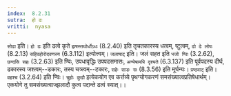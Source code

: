 ```yaml
---
index:  8.2.31
sutra:  हो ढः
vritti:  nyasa
---
```


`सोढा` इति। `हो ढः` इति ढत्वे कृते `झषस्तथोर्धोऽधः` (8.2.40) इति तृचतकारस्य धत्वम्, ष्टुत्वम्, `ढो ढे लोपः` (8.2.13) `सहिवहोरोदवणस्य` (6.3.112) इत्योत्त्वम्। `जलाषाट्` इति। जलं सहत इति `भजो ण्विः` (3.2.62), `छन्दसि सहः` (3.2.63) इति ण्विः, उपधावृद्धिः उपपदसमासः, `अन्येषामपि दृश्यते` (6.3.137) इति पूर्वपदस्य दीर्घ, ढकारस्य जश्त्वम्--डकारः, तस्य चत्र्त्वम्--टकारः, `सहेः साडः सः` (8.3.56) इति मूर्घन्यः। `प्रष्ठवाट्` इति। `वहश्च` (3.2.64) इति ण्विः।
`चुहोः कुढौ` इत्येकयोग एव कर्त्तव्ये पृथग्योगकरणं समसंख्यात्वप्रतिषेधार्थम्। एकयोगे तु समसंख्यत्वाज्झलादौ कुत्व पदान्ते ढत्वं स्यात्।।


